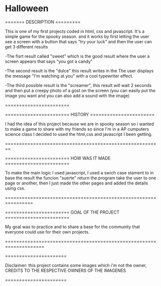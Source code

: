 # Halloween
======= DESCRIPTION =========

This is one of my first projects coded in html, css and javascript. It's a simple game for the spooky season.
and it works by first letting the user see a screen with a button that says "try your luck" and then
the user can get 3 different results

-The fisrt result called "sweet" which is the good result where the user
a screen appears that says "you got a candy"

-The second result is the "dulce" this result writes in the
The user displays the message "I'm watching at you" with a cool typewriter effect.

-The third possible result is the "screamer", this result will wait 2 seconds and then put a
creepy photo of a gost on the screen (you can easily put the image you want and you can also add a sound with the image)

=======================

======================= HISTORY =======================


I had the idea of this project because we are in spooky season so i wanted to make a game to share with my friends 
so since I'm in a AP cumputers science class I decided to used the html,css and javascript I been getting.


========================================================


======================= HOW WAS IT MADE =======================


To make the main logic I used javascript, I used a swich case stament to in base the result the funcion "suerte" return
the program take the user to one page or another, then I just made the other pages and added the details using css.


================================================================

======================= GOAL OF THE PROJECT =======================

My goal was to practice and to share a base for the community that everyone could use for their own projects.


====================================================================


======================


Disclaimer: this project contains some images which i'm not the owner, CREDITS TO THE RESPECTIVE OWNERS OF THE IMAGENES


======================
